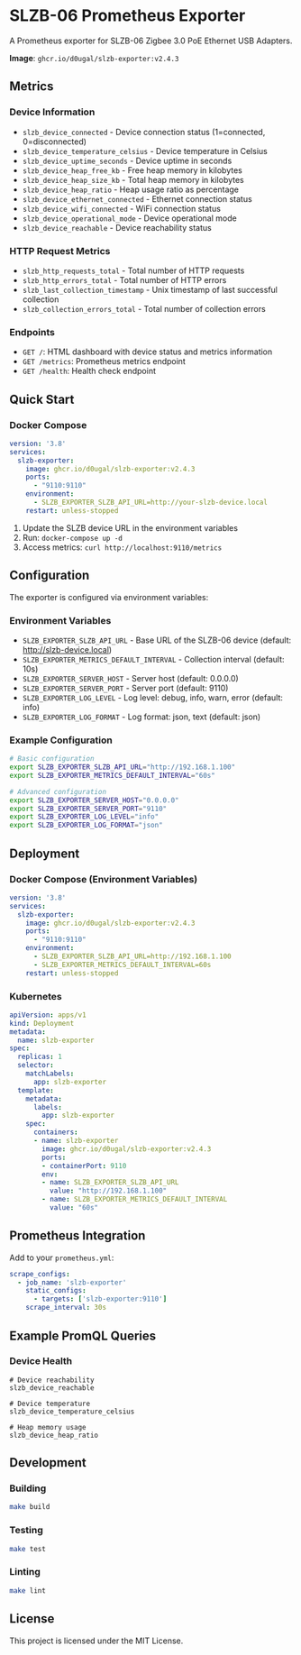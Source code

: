 # SLZB-06 Prometheus Exporter

A Prometheus exporter for SLZB-06 Zigbee 3.0 PoE Ethernet USB Adapters.

**Image**: `ghcr.io/d0ugal/slzb-exporter:v2.4.3`

## Metrics

### Device Information
- `slzb_device_connected` - Device connection status (1=connected, 0=disconnected)
- `slzb_device_temperature_celsius` - Device temperature in Celsius
- `slzb_device_uptime_seconds` - Device uptime in seconds
- `slzb_device_heap_free_kb` - Free heap memory in kilobytes
- `slzb_device_heap_size_kb` - Total heap memory in kilobytes
- `slzb_device_heap_ratio` - Heap usage ratio as percentage
- `slzb_device_ethernet_connected` - Ethernet connection status
- `slzb_device_wifi_connected` - WiFi connection status
- `slzb_device_operational_mode` - Device operational mode
- `slzb_device_reachable` - Device reachability status

### HTTP Request Metrics
- `slzb_http_requests_total` - Total number of HTTP requests
- `slzb_http_errors_total` - Total number of HTTP errors
- `slzb_last_collection_timestamp` - Unix timestamp of last successful collection
- `slzb_collection_errors_total` - Total number of collection errors

### Endpoints
- `GET /`: HTML dashboard with device status and metrics information
- `GET /metrics`: Prometheus metrics endpoint
- `GET /health`: Health check endpoint

## Quick Start

### Docker Compose

```yaml
version: '3.8'
services:
  slzb-exporter:
    image: ghcr.io/d0ugal/slzb-exporter:v2.4.3
    ports:
      - "9110:9110"
    environment:
      - SLZB_EXPORTER_SLZB_API_URL=http://your-slzb-device.local
    restart: unless-stopped
```

1. Update the SLZB device URL in the environment variables
2. Run: `docker-compose up -d`
3. Access metrics: `curl http://localhost:9110/metrics`

## Configuration

The exporter is configured via environment variables:

### Environment Variables

- `SLZB_EXPORTER_SLZB_API_URL` - Base URL of the SLZB-06 device (default: http://slzb-device.local)
- `SLZB_EXPORTER_METRICS_DEFAULT_INTERVAL` - Collection interval (default: 10s)
- `SLZB_EXPORTER_SERVER_HOST` - Server host (default: 0.0.0.0)
- `SLZB_EXPORTER_SERVER_PORT` - Server port (default: 9110)
- `SLZB_EXPORTER_LOG_LEVEL` - Log level: debug, info, warn, error (default: info)
- `SLZB_EXPORTER_LOG_FORMAT` - Log format: json, text (default: json)

### Example Configuration

```bash
# Basic configuration
export SLZB_EXPORTER_SLZB_API_URL="http://192.168.1.100"
export SLZB_EXPORTER_METRICS_DEFAULT_INTERVAL="60s"

# Advanced configuration
export SLZB_EXPORTER_SERVER_HOST="0.0.0.0"
export SLZB_EXPORTER_SERVER_PORT="9110"
export SLZB_EXPORTER_LOG_LEVEL="info"
export SLZB_EXPORTER_LOG_FORMAT="json"
```

## Deployment

### Docker Compose (Environment Variables)

```yaml
version: '3.8'
services:
  slzb-exporter:
    image: ghcr.io/d0ugal/slzb-exporter:v2.4.3
    ports:
      - "9110:9110"
    environment:
      - SLZB_EXPORTER_SLZB_API_URL=http://192.168.1.100
      - SLZB_EXPORTER_METRICS_DEFAULT_INTERVAL=60s
    restart: unless-stopped
```

### Kubernetes

```yaml
apiVersion: apps/v1
kind: Deployment
metadata:
  name: slzb-exporter
spec:
  replicas: 1
  selector:
    matchLabels:
      app: slzb-exporter
  template:
    metadata:
      labels:
        app: slzb-exporter
    spec:
      containers:
      - name: slzb-exporter
        image: ghcr.io/d0ugal/slzb-exporter:v2.4.3
        ports:
        - containerPort: 9110
        env:
        - name: SLZB_EXPORTER_SLZB_API_URL
          value: "http://192.168.1.100"
        - name: SLZB_EXPORTER_METRICS_DEFAULT_INTERVAL
          value: "60s"
```

## Prometheus Integration

Add to your `prometheus.yml`:

```yaml
scrape_configs:
  - job_name: 'slzb-exporter'
    static_configs:
      - targets: ['slzb-exporter:9110']
    scrape_interval: 30s
```

## Example PromQL Queries

### Device Health
```promql
# Device reachability
slzb_device_reachable

# Device temperature
slzb_device_temperature_celsius

# Heap memory usage
slzb_device_heap_ratio
```

## Development

### Building

```bash
make build
```

### Testing

```bash
make test
```

### Linting

```bash
make lint
```

## License

This project is licensed under the MIT License.